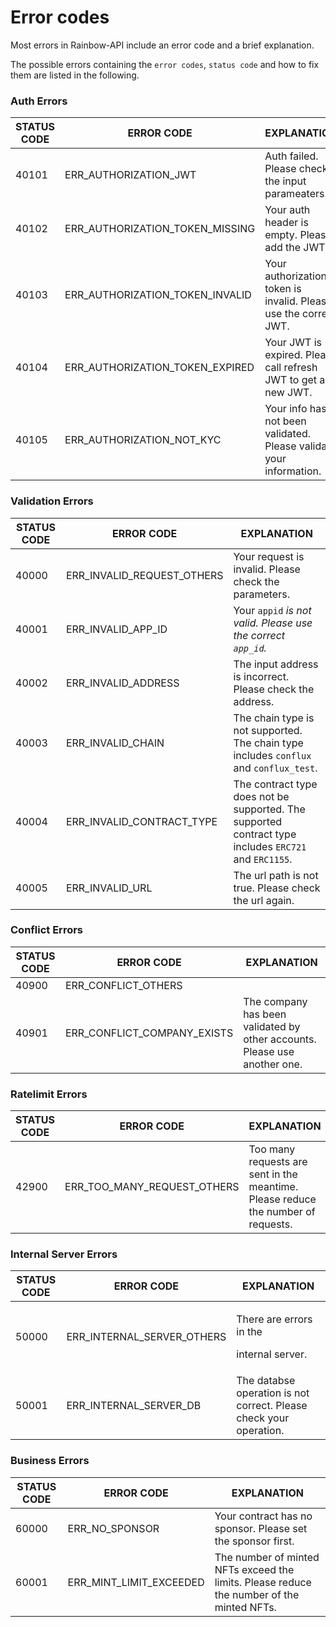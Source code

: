# Error codes

Most errors in Rainbow-API include an error code and a brief explanation.

The possible errors containing the `error codes`, `status code` and how to fix them are listed in the following. &#x20;

### Auth Errors

| STATUS CODE | ERROR CODE                         | EXPLANATION                                                         |
| ----------- | ---------------------------------- | ------------------------------------------------------------------- |
| 40101       | ERR\_AUTHORIZATION\_JWT            | Auth failed. Please check the input parameaters.                    |
| 40102       | ERR\_AUTHORIZATION\_TOKEN\_MISSING | Your auth header is empty. Please add the JWT.                      |
| 40103       | ERR\_AUTHORIZATION\_TOKEN\_INVALID | Your authorization token is invalid. Please use the correct JWT.    |
| 40104       | ERR\_AUTHORIZATION\_TOKEN\_EXPIRED | Your JWT is expired. Please call refresh JWT to get a new JWT.      |
| 40105       | ERR\_AUTHORIZATION\_NOT\_KYC       | Your info has not been validated. Please validate your information. |

### Validation Errors

| STATUS CODE | ERROR CODE                    | EXPLANATION                                                                                           |
| ----------- | ----------------------------- | ----------------------------------------------------------------------------------------------------- |
| 40000       | ERR\_INVALID\_REQUEST\_OTHERS | Your request is invalid. Please check the parameters.                                                 |
| 40001       | ERR\_INVALID\_APP\_ID         | Your `appid` _is not valid. Please use the correct `app_id`._                                         |
| 40002       | ERR\_INVALID\_ADDRESS         | The input address is incorrect. Please check the address.                                             |
| 40003       | ERR\_INVALID\_CHAIN           | The chain type is not supported. The chain type includes `conflux` and `conflux_test`.                |
| 40004       | ERR\_INVALID\_CONTRACT\_TYPE  | The contract type does not be supported. The supported contract type includes `ERC721` and `ERC1155`. |
| 40005       | ERR\_INVALID\_URL             | The url path is not true. Please check the url again.                                                 |

### Conflict Errors

| STATUS CODE | ERROR CODE                     | EXPLANATION                                                               |
| ----------- | ------------------------------ | ------------------------------------------------------------------------- |
| 40900       | ERR\_CONFLICT\_OTHERS          |                                                                           |
| 40901       | ERR\_CONFLICT\_COMPANY\_EXISTS | The company has been validated by other accounts. Please use another one. |

### Ratelimit Errors

| STATUS CODE | ERROR CODE                      | EXPLANATION                                                                       |
| ----------- | ------------------------------- | --------------------------------------------------------------------------------- |
| 42900       | ERR\_TOO\_MANY\_REQUEST\_OTHERS | Too many requests are sent in the meantime. Please reduce the number of requests. |

### Internal Server Errors

| STATUS CODE | ERROR CODE                    | EXPLANATION                                                         |
| ----------- | ----------------------------- | ------------------------------------------------------------------- |
| 50000       | ERR\_INTERNAL\_SERVER\_OTHERS | <p>There are errors in the </p><p>internal server.</p>              |
| 50001       | ERR\_INTERNAL\_SERVER\_DB     | The databse operation is not correct. Please check your operation.  |

### Business Errors

| STATUS CODE | ERROR CODE                 | EXPLANATION                                                                               |
| ----------- | -------------------------- | ----------------------------------------------------------------------------------------- |
| 60000       | ERR\_NO\_SPONSOR           | Your contract has no sponsor. Please set the sponsor first.                               |
| 60001       | ERR\_MINT\_LIMIT\_EXCEEDED | The number of minted NFTs exceed the limits. Please reduce the number of the minted NFTs. |
